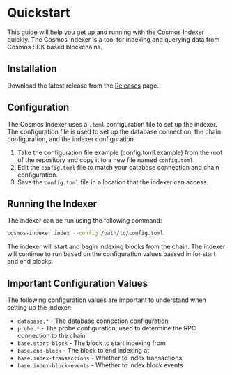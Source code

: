 # Quickstart

This guide will help you get up and running with the Cosmos Indexer quickly. The Cosmos Indexer is a tool for indexing and querying data from Cosmos SDK based blockchains.

## Installation

Download the latest release from the [Releases](https://github.com/DefiantLabs/cosmos-indexer/releases) page.

## Configuration

The Cosmos Indexer uses a `.toml` configuration file to set up the indexer. The configuration file is used to set up the database connection, the chain configuration, and the indexer configuration.

1. Take the configuration file example (config.toml.example) from the root of the repository and copy it to a new file named `config.toml`.
2. Edit the `config.toml` file to match your database connection and chain configuration.
3. Save the `config.toml` file in a location that the indexer can access.

## Running the Indexer

The indexer can be run using the following command:

```bash
cosmos-indexer index --config /path/to/config.toml
```

The indexer will start and begin indexing blocks from the chain. The indexer will continue to run based on the configuration values passed in for start and end blocks.

## Important Configuration Values

The following configuration values are important to understand when setting up the indexer:

- `database.*` - The database connection configuration
- `probe.*` - The probe configuration, used to determine the RPC connection to the chain
- `base.start-block` - The block to start indexing from
- `base.end-block` - The block to end indexing at
- `base.index-transactions` - Whether to index transactions
- `base.index-block-events` - Whether to index block events
